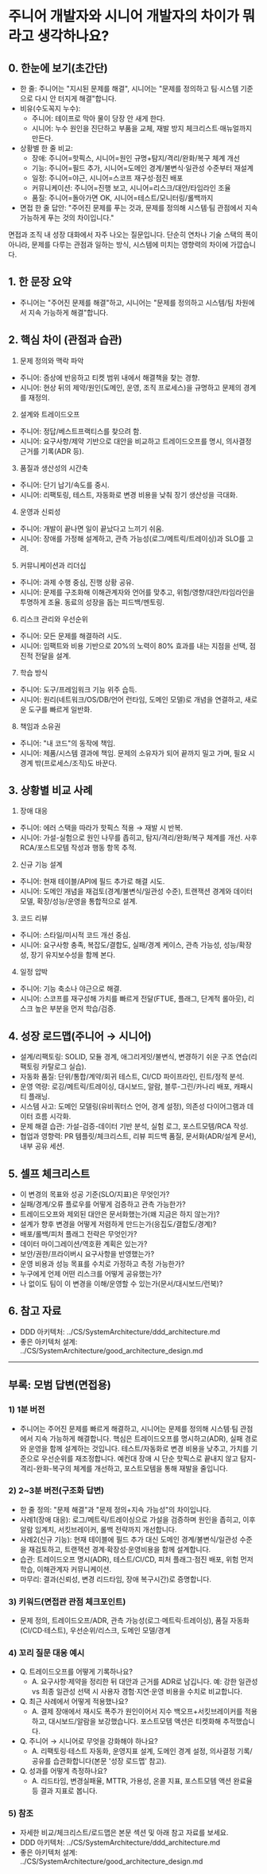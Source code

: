 # 주니어 개발자와 시니어 개발자의 차이가 뭐라고 생각하나요?

## 0. 한눈에 보기(초간단)
- 한 줄: 주니어는 "지시된 문제를 해결", 시니어는 "문제를 정의하고 팀·시스템 기준으로 다시 안 터지게 해결"합니다.
- 비유(수도꼭지 누수):
  - 주니어: 테이프로 막아 물이 당장 안 새게 한다.
  - 시니어: 누수 원인을 진단하고 부품을 교체, 재발 방지 체크리스트·매뉴얼까지 만든다.
- 상황별 한 줄 비교:
  - 장애: 주니어=핫픽스, 시니어=원인 규명+탐지/격리/완화/복구 체계 개선
  - 기능: 주니어=필드 추가, 시니어=도메인 경계/불변식·일관성 수준부터 재설계
  - 일정: 주니어=야근, 시니어=스코프 재구성·점진 배포
  - 커뮤니케이션: 주니어=진행 보고, 시니어=리스크/대안/타임라인 조율
  - 품질: 주니어=돌아가면 OK, 시니어=테스트/모니터링/롤백까지
- 면접 한 줄 답안: "주어진 문제를 푸는 것과, 문제를 정의해 시스템·팀 관점에서 지속 가능하게 푸는 것의 차이입니다."

면접과 조직 내 성장 대화에서 자주 나오는 질문입니다. 단순히 연차나 기술 스택의 폭이 아니라, 문제를 다루는 관점과 일하는 방식, 시스템에 미치는 영향력의 차이에 가깝습니다.

## 1. 한 문장 요약
- 주니어는 "주어진 문제를 해결"하고, 시니어는 "문제를 정의하고 시스템/팀 차원에서 지속 가능하게 해결"합니다.

## 2. 핵심 차이 (관점과 습관)
1) 문제 정의와 맥락 파악
- 주니어: 증상에 반응하고 티켓 범위 내에서 해결책을 찾는 경향.
- 시니어: 현상 뒤의 제약/원인(도메인, 운영, 조직 프로세스)을 규명하고 문제의 경계를 재정의.

2) 설계와 트레이드오프
- 주니어: 정답/베스트프랙티스를 찾으려 함.
- 시니어: 요구사항/제약 기반으로 대안을 비교하고 트레이드오프를 명시, 의사결정 근거를 기록(ADR 등).

3) 품질과 생산성의 시간축
- 주니어: 단기 납기/속도를 중시.
- 시니어: 리팩토링, 테스트, 자동화로 변경 비용을 낮춰 장기 생산성을 극대화.

4) 운영과 신뢰성
- 주니어: 개발이 끝나면 일이 끝났다고 느끼기 쉬움.
- 시니어: 장애를 가정해 설계하고, 관측 가능성(로그/메트릭/트레이싱)과 SLO를 고려.

5) 커뮤니케이션과 리더십
- 주니어: 과제 수행 중심, 진행 상황 공유.
- 시니어: 문제를 구조화해 이해관계자와 언어를 맞추고, 위험/영향/대안/타임라인을 투명하게 조율. 동료의 성장을 돕는 피드백/멘토링.

6) 리스크 관리와 우선순위
- 주니어: 모든 문제를 해결하려 시도.
- 시니어: 임팩트와 비용 기반으로 20%의 노력이 80% 효과를 내는 지점을 선택, 점진적 전달을 설계.

7) 학습 방식
- 주니어: 도구/프레임워크 기능 위주 습득.
- 시니어: 원리(네트워크/OS/DB/언어 런타임, 도메인 모델)로 개념을 연결하고, 새로운 도구를 빠르게 일반화.

8) 책임과 소유권
- 주니어: "내 코드"의 동작에 책임.
- 시니어: 제품/시스템 결과에 책임. 문제의 소유자가 되어 끝까지 밀고 가며, 필요 시 경계 밖(프로세스/조직)도 바꾼다.

## 3. 상황별 비교 사례
1) 장애 대응
- 주니어: 에러 스택을 따라가 핫픽스 적용 → 재발 시 반복.
- 시니어: 가설-실험으로 원인 나무를 좁히고, 탐지/격리/완화/복구 체계를 개선. 사후 RCA/포스트모템 작성과 행동 항목 추적.

2) 신규 기능 설계
- 주니어: 현재 테이블/API에 필드 추가로 해결 시도.
- 시니어: 도메인 개념을 재검토(경계/불변식/일관성 수준), 트랜잭션 경계와 데이터 모델, 확장/성능/운영을 통합적으로 설계.

3) 코드 리뷰
- 주니어: 스타일/미시적 코드 개선 중심.
- 시니어: 요구사항 충족, 복잡도/결합도, 실패/경계 케이스, 관측 가능성, 성능/확장성, 장기 유지보수성을 함께 본다.

4) 일정 압박
- 주니어: 기능 축소나 야근으로 해결.
- 시니어: 스코프를 재구성해 가치를 빠르게 전달(FTUE, 플래그, 단계적 롤아웃), 리스크 높은 부분을 먼저 학습/검증.

## 4. 성장 로드맵(주니어 → 시니어)
- 설계/리팩토링: SOLID, 모듈 경계, 애그리게잇/불변식, 변경하기 쉬운 구조 연습(리팩토링 카탈로그 실습).
- 자동화 품질: 단위/통합/계약/회귀 테스트, CI/CD 파이프라인, 린트/정적 분석.
- 운영 역량: 로깅/메트릭/트레이싱, 대시보드, 알람, 블루-그린/카나리 배포, 캐패시티 플래닝.
- 시스템 사고: 도메인 모델링(유비쿼터스 언어, 경계 설정), 의존성 다이어그램과 데이터 흐름 시각화.
- 문제 해결 습관: 가설-검증-데이터 기반 분석, 실험 로그, 포스트모템/RCA 작성.
- 협업과 영향력: PR 템플릿/체크리스트, 리뷰 피드백 품질, 문서화(ADR/설계 문서), 내부 공유 세션.

## 5. 셀프 체크리스트
- 이 변경의 목표와 성공 기준(SLO/지표)은 무엇인가?
- 실패/경계/오류 플로우를 어떻게 검증하고 관측 가능한가?
- 트레이드오프와 제외된 대안은 문서화했는가(왜 지금은 하지 않는가)?
- 설계가 향후 변경을 어떻게 저렴하게 만드는가(응집도/결합도/경계)?
- 배포/롤백/피처 플래그 전략은 무엇인가?
- 데이터 마이그레이션/역호환 계획은 있는가?
- 보안/권한/프라이버시 요구사항을 반영했는가?
- 운영 비용과 성능 목표를 수치로 가정하고 측정 가능한가?
- 누구에게 언제 어떤 리스크를 어떻게 공유했는가?
- 나 없이도 팀이 이 변경을 이해/운영할 수 있는가(문서/대시보드/런북)?

## 6. 참고 자료
- DDD 아키텍처: ../CS/SystemArchitecture/ddd_architecture.md
- 좋은 아키텍처 설계: ../CS/SystemArchitecture/good_architecture_design.md


---

## 부록: 모범 답변(면접용)

### 1) 1분 버전
- 주니어는 주어진 문제를 빠르게 해결하고, 시니어는 문제를 정의해 시스템·팀 관점에서 지속 가능하게 해결합니다. 핵심은 트레이드오프를 명시하고(ADR), 실패 경로와 운영을 함께 설계하는 것입니다. 테스트/자동화로 변경 비용을 낮추고, 가치를 기준으로 우선순위를 재조정합니다. 예컨대 장애 시 단순 핫픽스로 끝내지 않고 탐지-격리-완화-복구의 체계를 개선하고, 포스트모템을 통해 재발을 줄입니다.

### 2) 2~3분 버전(구조화 답변)
- 한 줄 정의: "문제 해결"과 "문제 정의+지속 가능성"의 차이입니다.
- 사례1(장애 대응): 로그/메트릭/트레이싱으로 가설을 검증하며 원인을 좁히고, 이후 알람 임계치, 서킷브레이커, 롤백 전략까지 개선합니다.
- 사례2(신규 기능): 현재 테이블에 필드 추가 대신 도메인 경계/불변식/일관성 수준을 재검토하고, 트랜잭션 경계·확장성·운영비용을 함께 설계합니다.
- 습관: 트레이드오프 명시(ADR), 테스트/CI/CD, 피처 플래그·점진 배포, 위험 먼저 학습, 이해관계자 커뮤니케이션.
- 마무리: 결과(신뢰성, 변경 리드타임, 장애 복구시간)로 증명합니다.

### 3) 키워드(면접관 관점 체크포인트)
- 문제 정의, 트레이드오프/ADR, 관측 가능성(로그·메트릭·트레이싱), 품질 자동화(CI/CD·테스트), 우선순위/리스크, 도메인 모델/경계

### 4) 꼬리 질문 대응 예시
- Q. 트레이드오프를 어떻게 기록하나요?
  - A. 요구사항·제약을 정리한 뒤 대안과 근거를 ADR로 남깁니다. 예: 강한 일관성 vs 최종 일관성 선택 시 사용자 경험·지연·운영 비용을 수치로 비교합니다.
- Q. 최근 사례에서 어떻게 적용했나요?
  - A. 결제 장애에서 재시도 폭주가 원인이어서 지수 백오프+서킷브레이커를 적용하고, 대시보드/알람을 보강했습니다. 포스트모템 액션은 티켓화해 추적했습니다.
- Q. 주니어 → 시니어로 무엇을 강화해야 하나요?
  - A. 리팩토링·테스트 자동화, 운영지표 설계, 도메인 경계 설정, 의사결정 기록/공유를 습관화합니다(본문 '성장 로드맵' 참고).
- Q. 성과를 어떻게 측정하나요?
  - A. 리드타임, 변경실패율, MTTR, 가용성, 온콜 지표, 포스트모템 액션 완료율 등 결과 지표로 봅니다.

### 5) 참조
- 자세한 비교/체크리스트/로드맵은 본문 섹션 및 아래 참고 자료를 보세요.
- DDD 아키텍처: ../CS/SystemArchitecture/ddd_architecture.md
- 좋은 아키텍처 설계: ../CS/SystemArchitecture/good_architecture_design.md
